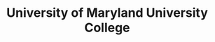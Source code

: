 ---
layout: repo
title: "University of Maryland University College"
id: 1721
permalink: repos/1721/
---
